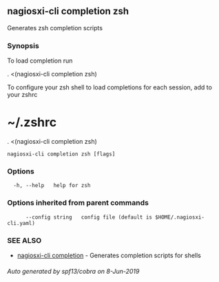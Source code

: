 ## nagiosxi-cli completion zsh

Generates zsh completion scripts

### Synopsis

To load completion run

. <(nagiosxi-cli completion zsh)

To configure your zsh shell to load completions for each session, add to your zshrc

# ~/.zshrc
. <(nagiosxi-cli completion zsh)


```
nagiosxi-cli completion zsh [flags]
```

### Options

```
  -h, --help   help for zsh
```

### Options inherited from parent commands

```
      --config string   config file (default is $HOME/.nagiosxi-cli.yaml)
```

### SEE ALSO

* [nagiosxi-cli completion](nagiosxi-cli_completion.md)	 - Generates completion scripts for shells

###### Auto generated by spf13/cobra on 8-Jun-2019
